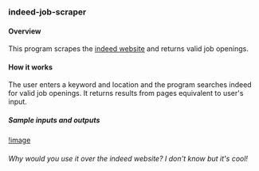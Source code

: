 ### indeed-job-scraper
#### Overview
This program scrapes the [indeed website](https://ca.indeed.com) and returns valid job openings.
#### How it works
The user enters a keyword and location and the program searches indeed for valid job openings. It returns results from pages equivalent to user's input.
##### Sample inputs and outputs
[!image](https://user-images.githubusercontent.com/71205949/150603636-79037c16-5757-42df-afb0-5cb493e6bc1f.png)
###### Why would you use it over the indeed website? I don't know but it's cool!
